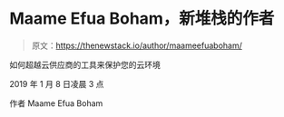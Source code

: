 # Maame Efua Boham，新堆栈的作者

> 原文：<https://thenewstack.io/author/maameefuaboham/>

如何超越云供应商的工具来保护您的云环境

2019 年 1 月 8 日凌晨 3 点

作者 Maame Efua Boham